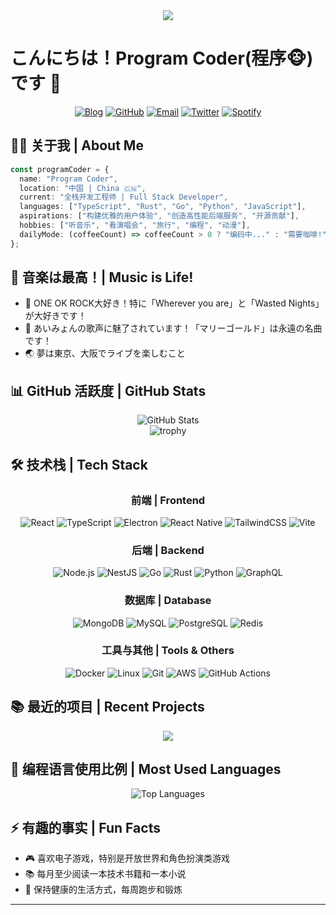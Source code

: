 <!-- Profile Header -->
<div align="center">
  <img src="https://readme-typing-svg.herokuapp.com/?lines=Welcome+to+my+GitHub!;I'm+a+Full+Stack+Developer;ONE+OK+ROCKer+%26+Aimyon+Fan!&center=true&size=27&color=fe428e">
</div>

# こんにちは！Program Coder(程序🐵)です 👋

<div align="center">
  
  [![Blog](https://img.shields.io/badge/Blog-FF4088?style=for-the-badge&logo=hugo&logoColor=white)](https://blog-v2-bice.vercel.app/)
  [![GitHub](https://img.shields.io/badge/GitHub-100000?style=for-the-badge&logo=github&logoColor=white)](https://github.com/AmbitionsXXXV)
  [![Email](https://img.shields.io/badge/Email-D14836?style=for-the-badge&logo=gmail&logoColor=white)](mailto:etcetera3636@gmail.com)
  [![Twitter](https://img.shields.io/badge/Twitter-1DA1F2?style=for-the-badge&logo=twitter&logoColor=white)](https://twitter.com/your-twitter)
  [![Spotify](https://img.shields.io/badge/Spotify-1ED760?style=for-the-badge&logo=spotify&logoColor=white)](https://open.spotify.com/user/your-spotify)
  
</div>

## 🧑‍💻 关于我 | About Me

```typescript
const programCoder = {
  name: "Program Coder",
  location: "中国 | China 🇨🇳",
  current: "全栈开发工程师 | Full Stack Developer",
  languages: ["TypeScript", "Rust", "Go", "Python", "JavaScript"],
  aspirations: ["构建优雅的用户体验", "创造高性能后端服务", "开源贡献"],
  hobbies: ["听音乐", "看演唱会", "旅行", "编程", "动漫"],
  dailyMode: (coffeeCount) => coffeeCount > 0 ? "编码中..." : "需要咖啡!"
};
```

## 🎵 音楽は最高！| Music is Life!

- 🎸 ONE OK ROCK大好き！特に「Wherever you are」と「Wasted Nights」が大好きです！
- 🎤 あいみょんの歌声に魅了されています！「マリーゴールド」は永遠の名曲です！
- 🌏 夢は東京、大阪でライブを楽しむこと

## 📊 GitHub 活跃度 | GitHub Stats

<div align="center">
  <img src="https://github-readme-stats.vercel.app/api?username=AmbitionsXXXV&show_icons=true&theme=radical" alt="GitHub Stats" />
</div>

<div align="center">
  <img src="https://github-profile-trophy.vercel.app/?username=AmbitionsXXXV&theme=radical&row=1" alt="trophy" />
</div>

## 🛠️ 技术栈 | Tech Stack

<div align="center">

### 前端 | Frontend
![React](https://img.shields.io/badge/React-20232A?style=for-the-badge&logo=react&logoColor=61DAFB)
![TypeScript](https://img.shields.io/badge/TypeScript-007ACC?style=for-the-badge&logo=typescript&logoColor=white)
![Electron](https://img.shields.io/badge/Electron-47848F?style=for-the-badge&logo=electron&logoColor=white)
![React Native](https://img.shields.io/badge/React_Native-20232A?style=for-the-badge&logo=react&logoColor=61DAFB)
![TailwindCSS](https://img.shields.io/badge/Tailwind_CSS-38B2AC?style=for-the-badge&logo=tailwind-css&logoColor=white)
![Vite](https://img.shields.io/badge/Vite-646CFF?style=for-the-badge&logo=vite&logoColor=white)

### 后端 | Backend
![Node.js](https://img.shields.io/badge/Node.js-43853D?style=for-the-badge&logo=node.js&logoColor=white)
![NestJS](https://img.shields.io/badge/NestJS-E0234E?style=for-the-badge&logo=nestjs&logoColor=white)
![Go](https://img.shields.io/badge/Go-00ADD8?style=for-the-badge&logo=go&logoColor=white)
![Rust](https://img.shields.io/badge/Rust-000000?style=for-the-badge&logo=rust&logoColor=white)
![Python](https://img.shields.io/badge/Python-3776AB?style=for-the-badge&logo=python&logoColor=white)
![GraphQL](https://img.shields.io/badge/GraphQL-E10098?style=for-the-badge&logo=graphql&logoColor=white)

### 数据库 | Database
![MongoDB](https://img.shields.io/badge/MongoDB-4EA94B?style=for-the-badge&logo=mongodb&logoColor=white)
![MySQL](https://img.shields.io/badge/MySQL-00000F?style=for-the-badge&logo=mysql&logoColor=white)
![PostgreSQL](https://img.shields.io/badge/PostgreSQL-316192?style=for-the-badge&logo=postgresql&logoColor=white)
![Redis](https://img.shields.io/badge/Redis-DC382D?style=for-the-badge&logo=redis&logoColor=white)

### 工具与其他 | Tools & Others
![Docker](https://img.shields.io/badge/Docker-2496ED?style=for-the-badge&logo=docker&logoColor=white)
![Linux](https://img.shields.io/badge/Linux-FCC624?style=for-the-badge&logo=linux&logoColor=black)
![Git](https://img.shields.io/badge/Git-F05032?style=for-the-badge&logo=git&logoColor=white)
![AWS](https://img.shields.io/badge/AWS-232F3E?style=for-the-badge&logo=amazon-aws&logoColor=white)
![GitHub Actions](https://img.shields.io/badge/GitHub_Actions-2088FF?style=for-the-badge&logo=github-actions&logoColor=white)


</div>

## 📚 最近的项目 | Recent Projects

<div align="center">
  <a href="https://github.com/AmbitionsXXXV/doc-editor">
    <img src="https://github-readme-stats.vercel.app/api/pin/?username=AmbitionsXXXV&repo=doc-editor&theme=radical" />
  </a>
</div>

## 💬 编程语言使用比例 | Most Used Languages

<div align="center">
  <img src="https://github-readme-stats.vercel.app/api/top-langs/?username=AmbitionsXXXV&layout=compact&theme=radical" alt="Top Languages" />
</div>

## ⚡ 有趣的事实 | Fun Facts

- 🎮 喜欢电子游戏，特别是开放世界和角色扮演类游戏
- 📚 每月至少阅读一本技术书籍和一本小说
- 🏃 保持健康的生活方式，每周跑步和锻炼

---
